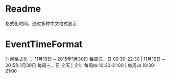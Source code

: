 # Readme
格式化时间，通过多种中文格式显示

# EventTimeFormat
时间格式化 ： 11月19日 ~ 2015年1月30日 每周三，日 09:30-22:30 | 11月19日 ~ 2015年1月30日 每周三，日 全天 |  全年 每周四 10:30-21:00 |  每周四 10:30-21:00
